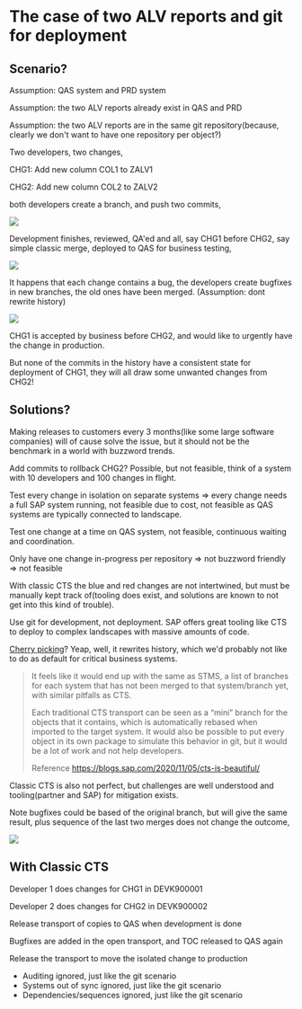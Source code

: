 # The case of two ALV reports and git for deployment

## Scenario?

Assumption: QAS system and PRD system

Assumption: the two ALV reports already exist in QAS and PRD

Assumption: the two ALV reports are in the same git repository(because, clearly we don't want to have one repository per object?)

Two developers, two changes,

CHG1: Add new column COL1 to ZALV1

CHG2: Add new column COL2 to ZALV2

both developers create a branch, and push two commits,

![](commits.drawio.svg)

Development finishes, reviewed, QA'ed and all, say CHG1 before CHG2, say simple classic merge, deployed to QAS for business testing,

![](deployed.drawio.svg)

It happens that each change contains a bug, the developers create bugfixes in new branches, the old ones have been merged.
(Assumption: dont rewrite history)

![](bugfixed.drawio.svg)

CHG1 is accepted by business before CHG2, and would like to urgently have the change in production.

But none of the commits in the history have a consistent state for deployment of CHG1, they will all draw some unwanted changes from CHG2!

## Solutions?

Making releases to customers every 3 months(like some large software companies) will of cause solve the issue, but it should not be the benchmark in a world with buzzword trends.

Add commits to rollback CHG2? Possible, but not feasible, think of a system with 10 developers and 100 changes in flight.

Test every change in isolation on separate systems => every change needs a full SAP system running, not feasible due to cost, not feasible as QAS systems are typically connected to landscape.

Test one change at a time on QAS system, not feasible, continuous waiting and coordination.

Only have one change in-progress per repository => not buzzword friendly => not feasible

With classic CTS the blue and red changes are not intertwined, but must be manually kept track of(tooling does exist, and solutions are known to not get into this kind of trouble).

Use git for development, not deployment. SAP offers great tooling like CTS to deploy to complex landscapes with massive amounts of code.

[Cherry picking](https://medium.com/captain-contrat-engineering/cherry-picking-our-way-to-production-fc36968c7664)? Yeap, well, it rewrites history, which we'd probably not like to do as default for critical business systems.

> It feels like it would end up with the same as STMS, a list of branches for each system that has not been merged to that system/branch yet, with similar pitfalls as CTS.
>
> Each traditional CTS transport can be seen as a “mini” branch for the objects that it contains, which is automatically rebased when imported to the target system. It would also be possible to put every object in its own package to simulate this behavior in git, but it would be a lot of work and not help developers.
>
> Reference https://blogs.sap.com/2020/11/05/cts-is-beautiful/

Classic CTS is also not perfect, but challenges are well understood and tooling(partner and SAP) for mitigation exists.

Note bugfixes could be based of the original branch, but will give the same result, plus sequence of the last two merges does not change the outcome,

![](bugfixed2.drawio.svg)

## With Classic CTS

Developer 1 does changes for CHG1 in DEVK900001

Developer 2 does changes for CHG2 in DEVK900002

Release transport of copies to QAS when development is done

Bugfixes are added in the open transport, and TOC released to QAS again

Release the transport to move the isolated change to production

* Auditing ignored, just like the git scenario
* Systems out of sync ignored, just like the git scenario
* Dependencies/sequences ignored, just like the git scenario
